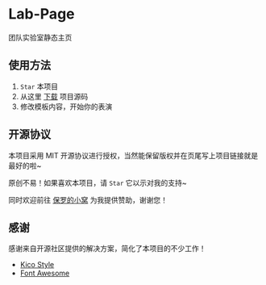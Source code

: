 # Lab-Page

团队实验室静态主页

## 使用方法

1. `Star` 本项目
2. 从这里 [下载](https://github.com/Binkic/Lab-Page/archive/master.zip) 项目源码
3. 修改模板内容，开始你的表演

## 开源协议

本项目采用 MIT 开源协议进行授权，当然能保留版权并在页尾写上项目链接就是最好的啦~

原创不易！如果喜欢本项目，请 `Star` 它以示对我的支持~

同时欢迎前往 [保罗的小窝](https://paul.ren/donate) 为我提供赞助，谢谢您！

## 感谢

感谢来自开源社区提供的解决方案，简化了本项目的不少工作！

 - [Kico Style](https://github.com/Dreamer-Paul/Kico-Style)
 - [Font Awesome](https://github.com/FortAwesome/Font-Awesome)

